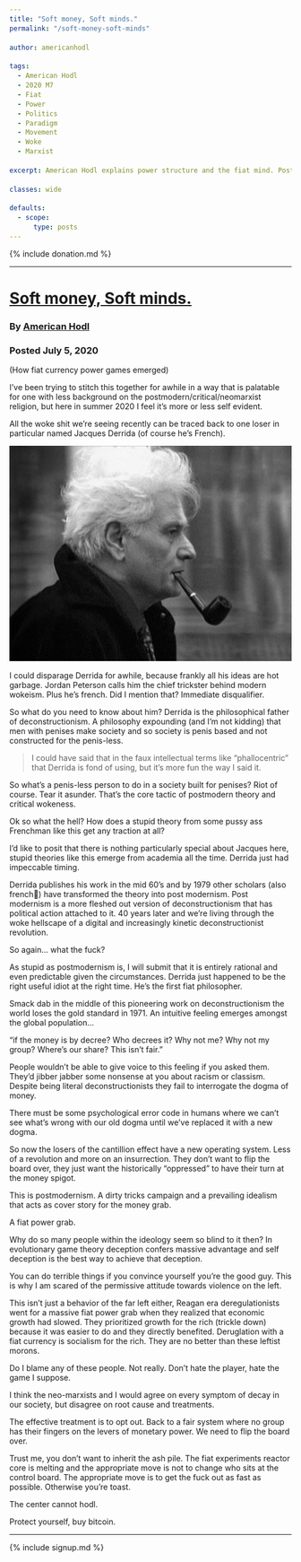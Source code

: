 ```yaml
---
title: "Soft money, Soft minds."
permalink: "/soft-money-soft-minds"

author: americanhodl

tags:
  - American Hodl
  - 2020 M7
  - Fiat
  - Power
  - Politics
  - Paradigm
  - Movement
  - Woke
  - Marxist

excerpt: American Hodl explains power structure and the fiat mind. Posted July 5, 2020.

classes: wide

defaults:
  - scope:
      type: posts
---
```


{% include donation.md %}

***

# [Soft money, Soft minds.](https://medium.com/@americanhodl/soft-money-soft-minds-79449d92b6f3)
### By [American Hodl](https://twitter.com/hodl_american)
### Posted July 5, 2020

(How fiat currency power games emerged)

I’ve been trying to stitch this together for awhile in a way that is palatable for one with less background on the postmodern/critical/neomarxist religion, but here in summer 2020 I feel it’s more or less self evident.

All the woke shit we’re seeing recently can be traced back to one loser in particular named Jacques Derrida (of course he’s French).

![Image for post](/assets/images/2020/m7/ah1.png)

I could disparage Derrida for awhile, because frankly all his ideas are hot garbage. Jordan Peterson calls him the chief trickster behind modern wokeism. Plus he’s french. Did I mention that? Immediate disqualifier.

So what do you need to know about him? Derrida is the philosophical father of deconstructionism. A philosophy expounding (and I’m not kidding) that men with penises make society and so society is penis based and not constructed for the penis-less.

> I could have said that in the faux intellectual terms like “phallocentric” that Derrida is fond of using, but it’s more fun the way I said it.

So what’s a penis-less person to do in a society built for penises? Riot of course. Tear it asunder. That’s the core tactic of postmodern theory and critical wokeness.

Ok so what the hell? How does a stupid theory from some pussy ass Frenchman like this get any traction at all?

I’d like to posit that there is nothing particularly special about Jacques here, stupid theories like this emerge from academia all the time. Derrida just had impeccable timing.

Derrida publishes his work in the mid 60’s and by 1979 other scholars (also french🤮) have transformed the theory into post modernism. Post modernism is a more fleshed out version of deconstructionism that has political action attached to it. 40 years later and we’re living through the woke hellscape of a digital and increasingly kinetic deconstructionist revolution.

So again… what the fuck?

As stupid as postmodernism is, I will submit that it is entirely rational and even predictable given the circumstances. Derrida just happened to be the right useful idiot at the right time. He’s the first fiat philosopher.

Smack dab in the middle of this pioneering work on deconstructionism the world loses the gold standard in 1971. An intuitive feeling emerges amongst the global population…

“if the money is by decree? Who decrees it? Why not me? Why not my group? Where’s our share? This isn’t fair.”

People wouldn’t be able to give voice to this feeling if you asked them. They’d jibber jabber some nonsense at you about racism or classism. Despite being literal deconstructionists they fail to interrogate the dogma of money.

There must be some psychological error code in humans where we can’t see what’s wrong with our old dogma until we’ve replaced it with a new dogma.

So now the losers of the cantillion effect have a new operating system. Less of a revolution and more on an insurrection. They don’t want to flip the board over, they just want the historically “oppressed” to have their turn at the money spigot.

This is postmodernism. A dirty tricks campaign and a prevailing idealism that acts as cover story for the money grab.

A fiat power grab.

Why do so many people within the ideology seem so blind to it then? In evolutionary game theory deception confers massive advantage and self deception is the best way to achieve that deception.

You can do terrible things if you convince yourself you’re the good guy. This is why I am scared of the permissive attitude towards violence on the left.

This isn’t just a behavior of the far left either, Reagan era deregulationists went for a massive fiat power grab when they realized that economic growth had slowed. They prioritized growth for the rich (trickle down) because it was easier to do and they directly benefited. Deruglation with a fiat currency is socialism for the rich. They are no better than these leftist morons.

Do I blame any of these people. Not really. Don’t hate the player, hate the game I suppose.

I think the neo-marxists and I would agree on every symptom of decay in our society, but disagree on root cause and treatments.

The effective treatment is to opt out. Back to a fair system where no group has their fingers on the levers of monetary power. We need to flip the board over.

Trust me, you don’t want to inherit the ash pile. The fiat experiments reactor core is melting and the appropriate move is not to change who sits at the control board. The appropriate move is to get the fuck out as fast as possible. Otherwise you’re toast.

The center cannot hodl.

Protect yourself, buy bitcoin.


***

{% include signup.md %}